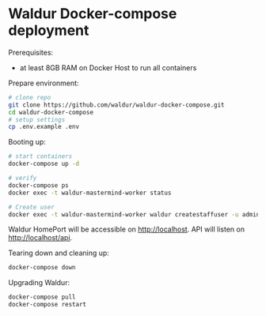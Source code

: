 # Waldur Docker-compose deployment

Prerequisites:
* at least 8GB RAM on Docker Host to run all containers

Prepare environment:
```bash
# clone repo
git clone https://github.com/waldur/waldur-docker-compose.git
cd waldur-docker-compose
# setup settings
cp .env.example .env
```

Booting up:
```bash
# start containers
docker-compose up -d

# verify
docker-compose ps
docker exec -t waldur-mastermind-worker status

# Create user
docker exec -t waldur-mastermind-worker waldur createstaffuser -u admin -p password -e admin@example.com
```

Waldur HomePort will be accessible on [http://localhost](http://localhost).
API will listen on [http://localhost/api](http://localhost/api).

Tearing down and cleaning up:
```bash
docker-compose down
```

Upgrading Waldur:
```bash
docker-compose pull
docker-compose restart
```
